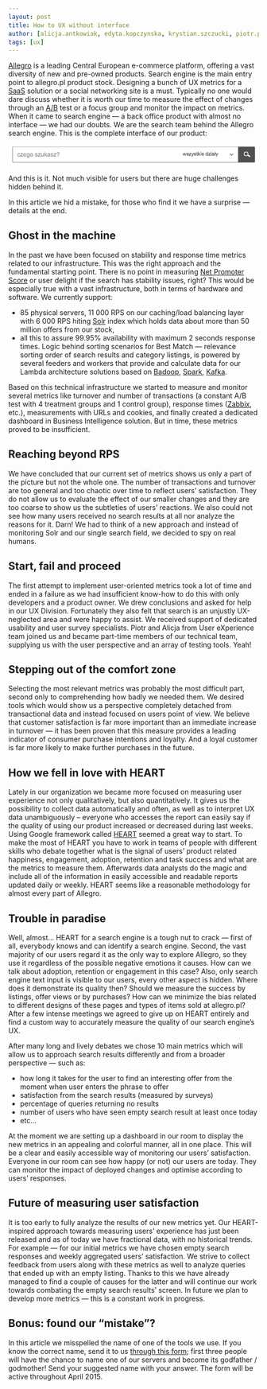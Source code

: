 ```yaml
---
layout: post
title: How to UX without interface
author: [alicja.antkowiak, edyta.kopczynska, krystian.szczucki, piotr.plys]
tags: [ux]
---
```


[Allegro](https://allegro.tech) is a leading Central European e-commerce platform, offering a vast diversity of new
and pre-owned products. Search engine is the main entry point to allegro.pl product stock.
Designing a bunch of UX metrics for a [SaaS](http://pl.wikipedia.org/wiki/Software_as_a_Service) solution or
a social networking site is a must. Typically no one would dare
discuss whether it is worth our time to measure the effect of changes through an
[A/B](http://en.wikipedia.org/wiki/A/B_testing) test or a focus group and monitor
the impact on metrics. When it came to search engine — a back office product with almost no interface — we had our
doubts. We are the search team behind the Allegro search engine. This is the complete interface of our product:

![allegro search](/assets/img/articles/2015-04-13-allegro-search.png)

And this is it. Not much visible for users but there are huge challenges hidden behind it.

In this article we hid a mistake, for those who find it we have a surprise — details at the end.

## Ghost in the machine

In the past we have been focused on stability and response time metrics related to our infrastructure. This was the
right approach and the fundamental starting point. There is no point in measuring [Net Promoter Score](http://en.wikipedia.org/wiki/Net_Promoter)
or user delight if the search has stability issues, right? This would be especially true
with a vast infrastructure, both in terms of hardware and software. We currently support:

* 85 physical servers, 11 000 RPS on our caching/load balancing layer with 6 000 RPS hiting [Solr](http://lucene.apache.org/solr/)
index which holds data about more than 50 million offers from our stock,
* all this to assure 99.95% availability with maximum 2 seconds response times.
Logic behind sorting scenarios for Best Match — relevance sorting order of search results and category listings, is powered by several
feeders and workers that provide and calculate data for our Lambda architecture solutions based on [Badoop](https://hadoop.apache.org/),
[Spark](https://spark.apache.org/), [Kafka](http://kafka.apache.org).

Based on this technical infrastructure we started to measure and monitor several metrics like turnover and number of
transactions (a constant A/B test with 4 treatment groups and 1 control group), response times ([Zabbix](http://www.zabbix.com/), etc.),
measurements with URLs and cookies, and finally created a dedicated dashboard in Business Intelligence solution.
But in time, these metrics proved to be insufficient.

## Reaching beyond RPS

We have concluded that our current set of metrics shows us only a part of the picture but not the whole one. The number
of transactions and turnover are too general and too chaotic over time to reflect users’ satisfaction. They do not
allow us to evaluate the effect of our smaller changes and they are too coarse to show us the subtleties of users’
reactions. We also could not see how many users received no search results at all nor analyze the reasons for it. Darn!
We had to think of a new approach and instead of monitoring Solr and our single search field, we decided to spy on real
humans.

## Start, fail and proceed

The first attempt to implement user-oriented metrics took a lot of time and ended in a failure as we had insufficient
know-how to do this with only developers and a product owner. We drew conclusions and asked for help in our UX Division.
Fortunately they also felt that search is an unjustly UX-neglected area and were happy to assist. We received support
of dedicated usability and user survey specialists. Piotr and Alicja from User eXperience team joined us and became
part-time members of our technical team, supplying us with the user perspective and an array of testing tools. Yeah!

## Stepping out of the comfort zone

Selecting the most relevant metrics was probably the most difficult part, second only to comprehending how badly we needed
them. We desired tools which would show us a perspective completely detached from transactional data and instead focused on users point
of view. We believe that customer satisfaction is far more important than an immediate increase in
turnover — it has been proven that this measure provides a leading indicator of
consumer purchase intentions and loyalty. And a loyal customer is far more likely to make further purchases in the
future.

## How we fell in love with HEART

Lately in our organization we became more focused on measuring user experience not only qualitatively, but also
quantitatively. It gives us the possibility to collect data automatically and often, as well as to interpret UX data
unambiguously – everyone who accesses the report can easily say if the quality of using our product increased or
decreased during last weeks. Using Google framework called [HEART](http://www.gv.com/lib/how-to-choose-the-right-ux-metrics-for-your-product)
seemed a great way to start. To make the most of HEART you have to work in
teams of people with different skills who
debate together what is the signal of users’ product related happiness, engagement, adoption, retention and
task success and what are the metrics to measure them. Afterwards data analysts do the magic and include all
of the information in easily accessible and readable reports updated daily or weekly. HEART seems like a
reasonable methodology for almost every part of Allegro.

## Trouble in paradise

Well, almost... HEART for a search engine is a tough nut to crack — first of all, everybody knows and can identify a
search engine. Second, the vast majority of our users regard it as the only way to explore Allegro, so they use it
regardless of the possible negative emotions it causes. How can we talk about adoption, retention or engagement in this
case? Also, only search engine text input is visible to our users, every other aspect is hidden. Where does it
demonstrate its quality then? Should we measure the success by listings, offer views or by purchases? How can we
minimize the bias related to different designs of these pages and types of items sold at allegro.pl? After a few intense
meetings we agreed to give up on HEART entirely and find a custom way to accurately measure the quality of our search engine’s UX.

After many long and lively debates we chose 10 main metrics which will allow us to approach search results differently
and from a broader perspective — such as:

* how long it takes for the user to find an interesting offer from the moment when user enters the phrase to offer
* satisfaction from the search results (measured by surveys)
* percentage of queries returning no results
* number of users who have seen empty search result at least once today
* etc...

At the moment we are setting up a dashboard in our room to display the new metrics in an appealing and colorful
manner, all in one place. This will be a clear and easily accessible way of monitoring our users’ satisfaction.
Everyone in our room can see how happy (or not) our users are today. They can monitor the impact of deployed
changes and optimise according to users’ responses.

## Future of measuring user satisfaction

It is too early to fully analyze the results of our new metrics yet. Our HEART-inspired approach towards measuring
users’ experience has just been released and as of today we have fractional data, with no historical trends. For
example — for our initial metrics we have chosen empty search responses and weekly aggregated users’ satisfaction. We
strive to collect feedback from users along with these metrics as well to analyze queries that ended up with an empty
listing. Thanks to this we have already managed to find a couple of causes for the latter and will continue our work
towards combating the empty search results’ screen. In future we plan to develop more metrics — this is a constant work
in progress.

## Bonus: found our “mistake”?

In this article we misspelled the name of one of the tools we use. If you know the
correct name, send it to us [through this form](http://goo.gl/forms/12OQLeKJwR); first three people will have the chance to name one of our servers and
become its godfather / godmother! Send your suggested name with your answer. The form will be active throughout April 2015.
